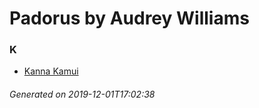 # Padorus by Audrey Williams

### K
* [Kanna Kamui](https://github.com/shadow578/Project-Padoru/blob/master/table-of-contents/characters/KannaKamui.md)

###### Generated on 2019-12-01T17:02:38
